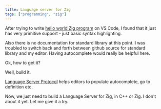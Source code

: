 ```yaml
---
title: Language server for Zig
tags: ["programming", "zig"]
---
```


After trying to write [hello world Zig program](/blog/zig-first-try/) on VS Code, I found that it just has very primitive support - just basic syntax highlighting.

Also there is no documentation for standard library at this point. I was troubled to switch back and forth between github source for standard library and my editor. Having autocomplete would really be helpful here.

Ok, how to get it?

Well, build it.

[Language Server Protocol](https://microsoft.github.io/language-server-protocol/) helps editors to populate autocomplete, go to definition etc.

Now, we just need to build a Language Server for Zig, in C++ or Zig. I don't about it yet. Let me give it a try.
